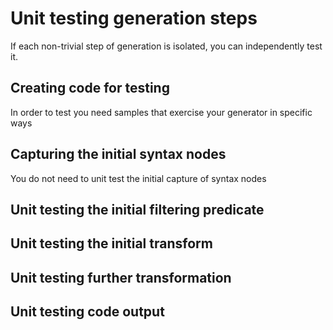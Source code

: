 # Unit testing generation steps

If each non-trivial step of generation is isolated, you can independently test it.

## Creating code for testing

In order to test you need samples that exercise your generator in specific ways

## Capturing the initial syntax nodes

You do not need to unit test the initial capture of syntax nodes 

## Unit testing the initial filtering predicate

## Unit testing the initial transform

## Unit testing further transformation

## Unit testing code output